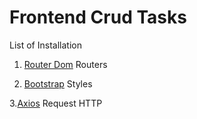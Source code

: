 # Frontend Crud Tasks

List of Installation

1. [Router Dom](https://www.npmjs.com/package/react-router-dom) Routers

2. [Bootstrap](https://www.npmjs.com/package/bootstrap) Styles

3.[Axios](https://www.npmjs.com/package/axios) Request HTTP
